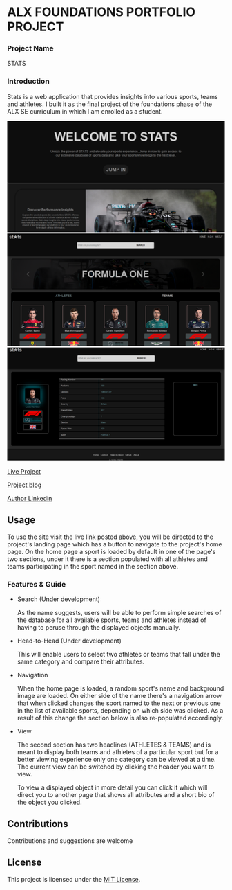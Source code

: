 # ALX FOUNDATIONS PORTFOLIO PROJECT
### Project Name
STATS
### Introduction
Stats is a web application that provides insights into various sports, teams and athletes. I built it as the final project of the foundations phase of the ALX SE curriculum in which I am enrolled as a student.

![Landing Page](stats_landing.png)
![Home Page](stats_home.png)
![Object View](stats_object.png)

[Live Project](https://boegaderrick.tech/stats)

[Project blog](https://medium.com/@boegaderrick/alx-foundations-portfolio-project-a6110ad714b3)

[Author Linkedin](https://linkedin.com/in/boegaderrick)

## Usage
To use the site visit the live link posted [above](https://boegaderrick.tech/stats), you will be directed to the project's landing page which has a button to navigate to the project's home page. On the home page a sport is loaded by default in one of the page's two sections, under it there is a section populated with all athletes and teams participating in the sport named in the section above.

### Features & Guide
* Search  (Under development)

    As the name suggests, users will be able to perform simple searches of the database for all available sports, teams and athletes instead of having to peruse through the displayed objects manually.
* Head-to-Head  (Under development)

    This will enable users to select two athletes or teams that fall under the same category and compare their attributes. 
* Navigation

    When the home page is loaded, a random sport's name and background image are loaded. On either side of the name there's a navigation arrow that when clicked changes the sport named to the next or previous one in the list of available sports, depending on which side was clicked. As a result of this change the section below is also re-populated accordingly.
* View

    The second section has two headlines (ATHLETES & TEAMS) and is meant to display both teams and athletes of a particular sport but for a better viewing experience only one category can be viewed at a time. The current view can be switched by clicking the header you want to view.

    To view a displayed object in more detail you can click it which will direct you to another page that shows all attributes and a short bio of the object you clicked.

## Contributions
Contributions and suggestions are welcome

## License
This project is licensed under the [MIT License](https://opensource.org/licenses/MIT).